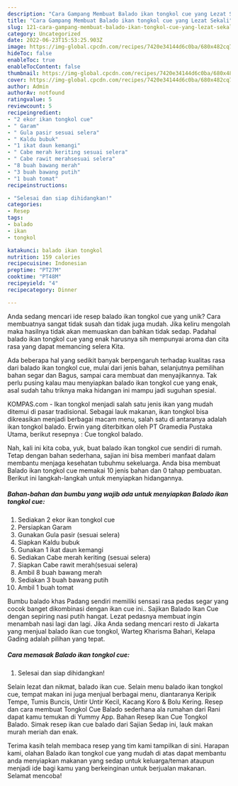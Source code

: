```yaml
---
description: "Cara Gampang Membuat Balado ikan tongkol cue yang Lezat Sekali"
title: "Cara Gampang Membuat Balado ikan tongkol cue yang Lezat Sekali"
slug: 121-cara-gampang-membuat-balado-ikan-tongkol-cue-yang-lezat-sekali
category: Uncategorized
date: 2022-06-23T15:53:25.903Z
image: https://img-global.cpcdn.com/recipes/7420e34144d6c0ba/680x482cq70/balado-ikan-tongkol-cue-foto-resep-utama.jpg
hideToc: false
enableToc: true
enableTocContent: false
thumbnail: https://img-global.cpcdn.com/recipes/7420e34144d6c0ba/680x482cq70/balado-ikan-tongkol-cue-foto-resep-utama.jpg
cover: https://img-global.cpcdn.com/recipes/7420e34144d6c0ba/680x482cq70/balado-ikan-tongkol-cue-foto-resep-utama.jpg
author: Admin
authorAv: notfound
ratingvalue: 5
reviewcount: 5
recipeingredient:
- "2 ekor ikan tongkol cue"
- " Garam"
- " Gula pasir sesuai selera"
- " Kaldu bubuk"
- "1 ikat daun kemangi"
- " Cabe merah keriting sesuai selera"
- " Cabe rawit merahsesuai selera"
- "8 buah bawang merah"
- "3 buah bawang putih"
- "1 buah tomat"
recipeinstructions:

- "Selesai dan siap dihidangkan!"
categories:
- Resep
tags:
- balado
- ikan
- tongkol

katakunci: balado ikan tongkol 
nutrition: 159 calories
recipecuisine: Indonesian
preptime: "PT27M"
cooktime: "PT48M"
recipeyield: "4"
recipecategory: Dinner

---
```





Anda sedang mencari ide resep balado ikan tongkol cue yang unik? Cara membuatnya sangat tidak susah dan tidak juga mudah. Jika keliru mengolah maka hasilnya tidak akan memuaskan dan bahkan tidak sedap. Padahal balado ikan tongkol cue yang enak harusnya sih mempunyai aroma dan cita rasa yang dapat memancing selera Kita.





Ada beberapa hal yang sedikit banyak berpengaruh terhadap kualitas rasa dari balado ikan tongkol cue, mulai dari jenis bahan, selanjutnya pemilihan bahan segar dan Bagus, sampai cara membuat dan menyajikannya. Tak perlu pusing kalau mau menyiapkan balado ikan tongkol cue yang enak,      asal sudah tahu triknya maka hidangan ini mampu jadi suguhan spesial.














KOMPAS.com - Ikan tongkol menjadi salah satu jenis ikan yang mudah ditemui di pasar tradisional. Sebagai lauk makanan, ikan tongkol bisa dikreasikan menjadi berbagai macam menu, salah satu di antaranya adalah ikan tongkol balado. Erwin yang diterbitkan oleh PT Gramedia Pustaka Utama, berikut resepnya : Cue tongkol balado.






Nah, kali ini kita coba, yuk, buat balado ikan tongkol cue sendiri di rumah. Tetap dengan bahan sederhana, sajian ini bisa memberi manfaat dalam membantu menjaga kesehatan tubuhmu sekeluarga. Anda bisa membuat Balado ikan tongkol cue memakai 10 jenis bahan dan 0 tahap pembuatan. Berikut ini langkah-langkah untuk menyiapkan hidangannya.

<!--inarticleads1-->

##### Bahan-bahan dan bumbu yang wajib ada untuk menyiapkan Balado ikan tongkol cue:

1. Sediakan 2 ekor ikan tongkol cue
1. Persiapkan  Garam
1. Gunakan  Gula pasir (sesuai selera)
1. Siapkan  Kaldu bubuk
1. Gunakan 1 ikat daun kemangi
1. Sediakan  Cabe merah keriting (sesuai selera)
1. Siapkan  Cabe rawit merah(sesuai selera)
1. Ambil 8 buah bawang merah
1. Sediakan 3 buah bawang putih
1. Ambil 1 buah tomat


Bumbu balado khas Padang sendiri memiliki sensasi rasa pedas segar yang cocok banget dikombinasi dengan ikan cue ini.. Sajikan Balado Ikan Cue dengan sepiring nasi putih hangat. Lezat pedasnya membuat ingin menambah nasi lagi dan lagi. Jika Anda sedang mencari resto di Jakarta yang menjual balado ikan cue tongkol, Warteg Kharisma Bahari, Kelapa Gading adalah pilihan yang tepat. 

<!--inarticleads2-->

##### Cara memasak Balado ikan tongkol cue:


1. Selesai dan siap dihidangkan!

Selain lezat dan nikmat, balado ikan cue. Selain menu balado ikan tongkol cue, tempat makan ini juga menjual berbagai menu, diantaranya Keripik Tempe, Tumis Buncis, Untir Untir Kecil, Kacang Koro &amp; Bolu Kering. Resep dan cara membuat Tongkol Cue Balado sederhana ala rumahan dari Rani dapat kamu temukan di Yummy App. Bahan Resep Ikan Cue Tongkol Balado. Simak resep ikan cue balado dari Sajian Sedap ini, lauk makan murah meriah dan enak. 

Terima kasih telah membaca resep yang tim kami tampilkan di sini. Harapan kami, olahan Balado ikan tongkol cue yang mudah di atas dapat membantu anda menyiapkan makanan yang sedap untuk keluarga/teman ataupun menjadi ide bagi kamu yang berkeinginan untuk berjualan makanan. Selamat mencoba!
